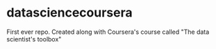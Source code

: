 # datasciencecoursera
First ever repo. Created along with Coursera's course called "The data scientist's toolbox"
